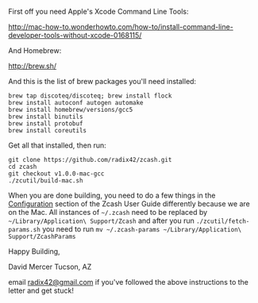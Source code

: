 First off you need Apple's Xcode Command Line Tools:

http://mac-how-to.wonderhowto.com/how-to/install-command-line-developer-tools-without-xcode-0168115/

And Homebrew:

http://brew.sh/

And this is the list of brew packages you'll need installed:

```shell
brew tap discoteq/discoteq; brew install flock
brew install autoconf autogen automake
brew install homebrew/versions/gcc5
brew install binutils
brew install protobuf
brew install coreutils
```

Get all that installed, then run:

```shell
git clone https://github.com/radix42/zcash.git
cd zcash
git checkout v1.0.0-mac-gcc
./zcutil/build-mac.sh
```
When you are done building, you need to do a few things in the [Configuration](https://github.com/zcash/zcash/wiki/1.0-User-Guide#configuration) section of the Zcash User Guide differently because we are on the Mac. All instances of `~/.zcash` need to be replaced by `~/Library/Application\ Support/Zcash` and after you run `./zcutil/fetch-params.sh` you need to run `mv ~/.zcash-params ~/Library/Application\ Support/ZcashParams`

Happy Building,

David Mercer
Tucson, AZ

email <radix42@gmail.com> if you've followed the above
instructions to the letter and get stuck!
